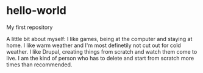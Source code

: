 # hello-world
My first repository

A little bit about myself: I like games, being at the computer and staying at home. I like warm weather and I'm most definetily not cut out for cold weather.
I like Drupal, creating things from scratch and watch them come to live. I am the kind of person who has to delete and start from scratch more times than recommended.
